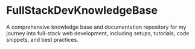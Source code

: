 # FullStackDevKnowledgeBase
A comprehensive knowledge base and documentation repository for my journey into full-stack web development, including setups, tutorials, code snippets, and best practices.
